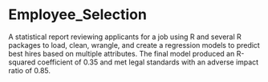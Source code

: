 # Employee_Selection
A statistical report reviewing applicants for a job using R and several R packages to load, clean, wrangle, and create a regression models to predict best hires based on multiple attributes. The final model produced an R-squared coefficient of 0.35 and met legal standards with an adverse impact ratio of 0.85.
